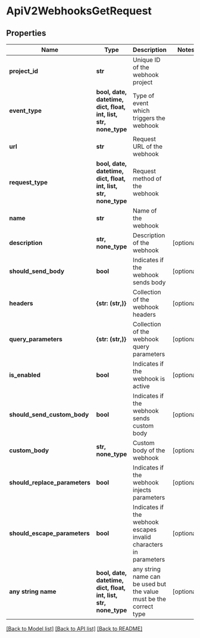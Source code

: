# ApiV2WebhooksGetRequest


## Properties
Name | Type | Description | Notes
------------ | ------------- | ------------- | -------------
**project_id** | **str** | Unique ID of the webhook project | 
**event_type** | **bool, date, datetime, dict, float, int, list, str, none_type** | Type of event which triggers the webhook | 
**url** | **str** | Request URL of the webhook | 
**request_type** | **bool, date, datetime, dict, float, int, list, str, none_type** | Request method of the webhook | 
**name** | **str** | Name of the webhook | 
**description** | **str, none_type** | Description of the webhook | [optional] 
**should_send_body** | **bool** | Indicates if the webhook sends body | [optional] 
**headers** | **{str: (str,)}** | Collection of the webhook headers | [optional] 
**query_parameters** | **{str: (str,)}** | Collection of the webhook query parameters | [optional] 
**is_enabled** | **bool** | Indicates if the webhook is active | [optional] 
**should_send_custom_body** | **bool** | Indicates if the webhook sends custom body | [optional] 
**custom_body** | **str, none_type** | Custom body of the webhook | [optional] 
**should_replace_parameters** | **bool** | Indicates if the webhook injects parameters | [optional] 
**should_escape_parameters** | **bool** | Indicates if the webhook escapes invalid characters in parameters | [optional] 
**any string name** | **bool, date, datetime, dict, float, int, list, str, none_type** | any string name can be used but the value must be the correct type | [optional]

[[Back to Model list]](../README.md#documentation-for-models) [[Back to API list]](../README.md#documentation-for-api-endpoints) [[Back to README]](../README.md)


